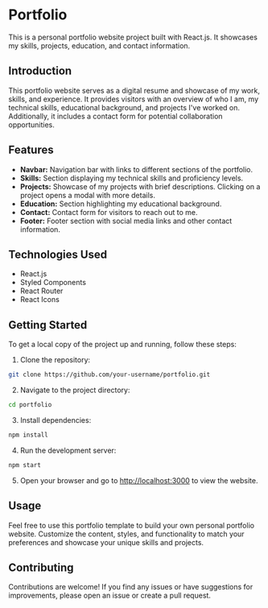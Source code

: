 
# Portfolio

This is a personal portfolio website project built with React.js. It showcases my skills, projects, education, and contact information.

## Introduction

This portfolio website serves as a digital resume and showcase of my work, skills, and experience. It provides visitors with an overview of who I am, my technical skills, educational background, and projects I've worked on. Additionally, it includes a contact form for potential collaboration opportunities.

## Features

- **Navbar:** Navigation bar with links to different sections of the portfolio.
- **Skills:** Section displaying my technical skills and proficiency levels.
- **Projects:** Showcase of my projects with brief descriptions. Clicking on a project opens a modal with more details.
- **Education:** Section highlighting my educational background.
- **Contact:** Contact form for visitors to reach out to me.
- **Footer:** Footer section with social media links and other contact information.

## Technologies Used

- React.js
- Styled Components
- React Router
- React Icons

## Getting Started

To get a local copy of the project up and running, follow these steps:

1. Clone the repository:

```bash
git clone https://github.com/your-username/portfolio.git
```

2. Navigate to the project directory:

```bash
cd portfolio
```

3. Install dependencies:

```bash
npm install
```

4. Run the development server:

```bash
npm start
```

5. Open your browser and go to [http://localhost:3000](http://localhost:3000) to view the website.

## Usage

Feel free to use this portfolio template to build your own personal portfolio website. Customize the content, styles, and functionality to match your preferences and showcase your unique skills and projects.

## Contributing

Contributions are welcome! If you find any issues or have suggestions for improvements, please open an issue or create a pull request.

